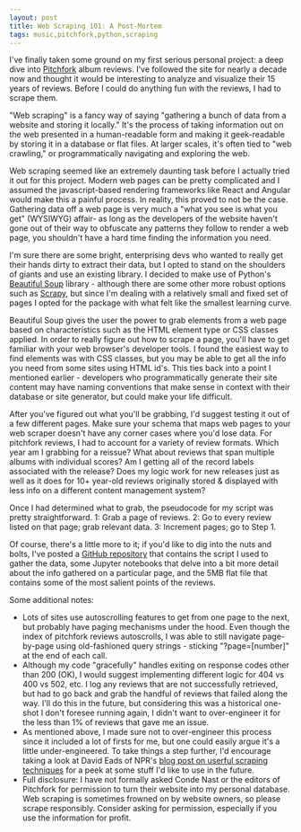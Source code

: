 ```yaml
---
layout: post
title: Web Scraping 101: A Post-Mortem
tags: music,pitchfork,python,scraping
---
```


I've finally taken some ground on my first serious personal project: a deep dive into [Pitchfork](http://www.pitchfork.com) album reviews. I've followed the site for nearly a decade now and thought it would be interesting to analyze and visualize their 15 years of reviews. Before I could do anything fun with the reviews, I had to scrape them.

<!--excerpt-->

"Web scraping" is a fancy way of saying "gathering a bunch of data from a website and storing it locally." It's the process of taking information out on the web presented in a human-readable form and making it geek-readable by storing it in a database or flat files. At larger scales, it's often tied to "web crawling," or programmatically navigating and exploring the web.

Web scraping seemed like an extremely daunting task before I actually tried it out for this project.  Modern web pages can be pretty complicated and I assumed the javascript-based rendering frameworks like React and Angular would make this a painful process.  In reality, this proved to not be the case.  Gathering data off a web page is very much a "what you see is what you get" (WYSIWYG) affair- as long as the developers of the website haven't gone out of their way to obfuscate any patterns they follow to render a web page, you shouldn't have a hard time finding the information you need.

I'm sure there are some bright, enterprising devs who wanted to really get their hands dirty to extract their data, but I opted to stand on the shoulders of giants and use an existing library.  I decided to make use of Python's [Beautiful Soup](https://www.crummy.com/software/BeautifulSoup/) library - although there are some other more robust options such as [Scrapy](http://scrapy.org), but since I'm dealing with a relatively small and fixed set of pages I opted for the package with what felt like the smallest learning curve.

Beautiful Soup gives the user the power to grab elements from a web page based on characteristics such as the HTML element type or CSS classes applied.  In order to really figure out how to scrape a page, you'll have to get familiar with your web browser's developer tools. I found the easiest way to find elements was with CSS classes, but you may be able to get all the info you need from some sites using HTML id's.  This ties back into a point I mentioned earlier - developers who programmatically generate their site content may have naming conventions that make sense in context with their database or site generator, but could make your life difficult.

After you've figured out what you'll be grabbing, I'd suggest testing it out of a few different pages.  Make sure your schema that maps web pages to your web scraper doesn't have any corner cases where you'd lose data. For pitchfork reviews, I had to account for a variety of review formats.  Which year am I grabbing for a reissue? What about reviews that span multiple albums with individual scores? Am I getting all of the record labels associated with the release? Does my logic work for new releases just as well as it does for 10+ year-old reviews originally stored & displayed with less info on a different content management system?

Once I had determined what to grab, the pseudocode for my script was pretty straightforward.
1: Grab a page of reviews.
2: Go to every review listed on that page; grab relevant data.
3: Increment pages; go to Step 1.

Of course, there's a little more to it; if you'd like to dig into the nuts and bolts, I've posted a [GitHub repository](https://github.com/rgreasons/pytch) that contains the script I used to gather the data, some Jupyter notebooks that delve into a bit more detail about the info gathered on a particular page, and the 5MB flat file that contains some of the most salient points of the reviews.

Some additional notes:

* Lots of sites use autoscrolling features to get from one page to the next, but probably have paging mechanisms under the hood.  Even though the index of pitchfork reviews autoscrolls, I was able to still navigate page-by-page using old-fashioned query strings - sticking "?page=[number]" at the end of each call.
* Although my code "gracefully" handles exiting on response codes other than 200 (OK), I would suggest implementing different logic for 404 vs 400 vs 502, etc. I log any reviews that are not successfully retrieved, but had to go back and grab the handful of reviews that failed along the way.  I'll do this in the future, but considering this was a historical one-shot I don't foresee running again, I didn't want to over-engineer it for the less than 1% of reviews that gave me an issue.
* As mentioned above, I made sure not to over-engineer this process since it included a lot of firsts for me, but one could easily argue it's a little under-engineered.  To take things a step further, I'd encourage taking a look at David Eads of NPR's [blog post on userful scraping techniques](http://blog.apps.npr.org/2016/06/17/scraping-tips.html) for a peek at some stuff I'd like to use in the future.
* Full disclosure: I have not formally asked Conde Nast or the editors of Pitchfork for permission to turn their website into my personal database.  Web scraping is sometimes frowned on by website owners, so please scrape responsibly. Consider asking for permission, especially if you use the information for profit.
